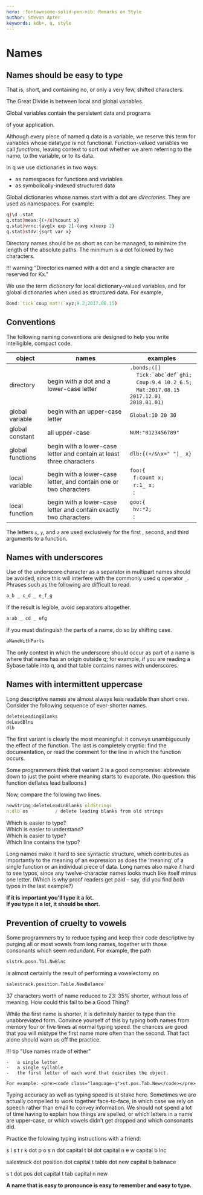 ```yaml
---
hero: :fontawesome-solid-pen-nib: Remarks on Style
author: Stevan Apter
keywords: kdb+, q, style
---
```


# Names



## Names should be easy to type

That is, short, and containing no, or only a very few, shifted characters. 

The Great Divide is between local and global variables. 
<!-- ~~Only global variables can be on the screen. Only global variables can can have attributes such as assignment triggers and dependency definitions.~~  -->
Global variables contain the persistent data and programs 
<!-- ~~, and attributes~~  -->
of your application.

Although every piece of named q data is a variable, we reserve this term for variables whose datatype is not functional. Function-valued variables we call _functions_, leaving context to sort out whether we arem referring to the name, to the variable, or to its data.

In q we use dictionaries in two ways: 

-   as namespaces for functions and variables
-   as symbolically-indexed structured data

Global dictionaries whose names start with a dot are _directories_.
They are used as namespaces. 
For example:

```q
q)\d .stat
q.stat)mean:{(+/x)%count x}
q.stat)vrnc:{avg[x exp 2]-(avg x)xexp 2}
q.stat)stdv:{sqrt var x}
```

Directory names should be as short as can be managed, to minimize the length of the absolute paths. 
The minimum is a dot followed by two characters. 

!!! warning "Directories named with a dot and a single character are reserved for Kx."

We use the term _dictionary_ for local dictionary-valued variables, and for global dictionaries when used as structured data. For example, 

```q
Bond:`tick`coup`mat!(`xyz;9.2;2017.08.15)
```


## Conventions


The following naming conventions are designed to help you write intelligible, compact code. 

object           | names      | examples
-----------------|----------- |---------
directory        | begin with a dot and a lower-case letter | `.bonds:([]`<br>&nbsp;&nbsp;&nbsp;&nbsp;``Tick:`abc`def`ghi;``<br>&nbsp;&nbsp;&nbsp;&nbsp;`Coup:9.4 10.2 6.5;`<br>&nbsp;&nbsp;&nbsp;&nbsp;<code class="nowrap">Mat:2017.08.15 2017.12.01 2018.01.01)</code>
global variable  | begin with an upper-case letter | `Global:10 20 30` 
global constant  | all upper-case | `NUM:"0123456789"`
global functions | begin with a lower-case letter and contain at least three characters | `dlb:{(+/&\x=" ")_ x}`
local variable   | begin with a lower-case letter, and contain one or two characters | `foo:{`<br>&nbsp;&nbsp;`f:count x;`<br>&nbsp;&nbsp;`r:1_ x;`<br>&nbsp;&nbsp;:
local function   | begin with a lower-case letter and contain exactly two characters | `goo:{`<br>&nbsp;&nbsp;`hv:*2;`<br>&nbsp;&nbsp;:

The letters `x`, `y`, and `z` are used exclusively for the first , second, and third arguments to a function. 


## Names with underscores

Use of the underscore character as a separator in multipart names should be avoided, since this will interfere with the commonly used q operator `_`. Phrases such as the following are difficult to read.

```q
a_b _ c_d _ e_f_g
```

If the result is legible, avoid separators altogether.

```q
a:ab _ cd _ efg
```

If you must distinguish the parts of a name, do so by shifting case.

```q
aNameWithParts
```

The only context in which the underscore should occur as part of a name is where that name has an origin outside q; for example, if you are reading a Sybase table into q, and that table contains names with underscores. 


## Names with intermittent uppercase

Long descriptive names are almost always less readable than short ones. Consider the following sequence of ever-shorter names.

```q
deleteLeadingBlanks
deLeadBlns
dlb
```

The first variant is clearly the most meaningful: it conveys unambiguously the effect of the function. The last is completely cryptic: find the documentation, or read the comment for the line in which the function occurs. 

Some programmers think that variant 2 is a good compromise: abbreviate down to just the point where meaning starts to evaporate. (No question: this function deflates lead balloons.)

Now, compare the following two lines.

```q
newString:deleteLeadinBlanks`oldStrings
n:dlb`os          / delete leading blanks from old strings
```

Which is easier to type?  
Which is easier to understand?  
Which is easier to type?  
Which line contains the typo?

Long names make it hard to see syntactic structure, which contributes as importantly to the meaning of an expression as does the ‘meaning’ of a single function or an individual piece of data. Long names also make it hard to see typos, since any twelve-character names looks much like itself minus one letter. (Which is why proof readers get paid – say, did you find _both_ typos in the last example?)

**If it is important you’ll type it a lot.  
If you type it a lot, it should be short.**


## Prevention of cruelty to vowels

Some programmers try to reduce typing and keep their code descriptive by purging all or most vowels from long names, together with those consonants which seem redundant. For example, the path

```q
slstrk.posn.Tbl.NwBlnc
```

is almost certainly the result of performing a vowelectomy on

```q
salestrack.position.Table.NewBalance
```

37 characters worth of name reduced to 23: 35% shorter, without loss of meaning. How could this fail to be a Good Thing?

While the first name is shorter, it is definitely harder to type than the unabbreviated form. Convince yourself of this by typing both names from memory four or five times at normal typing speed. the chances are good that you will mistype the first name more often than the second. That fact alone should warn us off the practice.

!!! tip "Use names made of either"

    -   a single letter
    -   a single syllable
    -   the first letter of each word that describes the object.

    For example: <pre><code class="language-q">st.pos.Tab.New</code></pre>

Typing accuracy as well as typing speed is at stake here. Sometimes we are actually compelled to work together face-to-face, in which case we rely on speech rather than email to convey information. We should not spend a lot of time having to explain how things are spelled, or which letters in a name are upper-case, or which vowels didn’t get dropped and which consonants did. 

Practice the folowing typing instructions with a friend:

s l s t r k dot p o s n dot capital t bl dot capital n e w capital b lnc

salestrack dot position dot capital t table dot new capital b balanace

s t dot pos dot capital t tab capital n new

**A name that is easy to pronounce is easy to remember and easy to type.**

